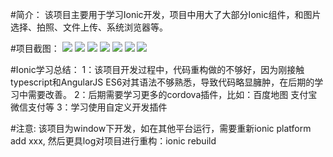   #简介：
 该项目主要用于学习Ionic开发，项目中用大了大部分Ionic组件，和图片选择、拍照、文件上传、系统浏览器等。


  #项目截图：
![](https://github.com/DaLeiGe/Ionic-shundai/blob/master/readmeimg/1.PNG)
![](https://github.com/DaLeiGe/Ionic-shundai/blob/master/readmeimg/2.PNG)
![](https://github.com/DaLeiGe/Ionic-shundai/blob/master/readmeimg/3.PNG)
![](https://github.com/DaLeiGe/Ionic-shundai/blob/master/readmeimg/4.PNG)
![](https://github.com/DaLeiGe/Ionic-shundai/blob/master/readmeimg/5.PNG)
![](https://github.com/DaLeiGe/Ionic-shundai/blob/master/readmeimg/6.PNG)
![](https://github.com/DaLeiGe/Ionic-shundai/blob/master/readmeimg/7.PNG)


  #Ionic学习总结：
  1：该项目开发过程中，代码重构做的不够好，因为刚接触typescript和AngularJS ES6对其语法不够熟悉，导致代码略显臃肿，在后期的学习中需要改善。
  2：后期需要学习更多的cordova插件，比如：百度地图 支付宝微信支付等
  3：学习使用自定义开发插件



  #注意:
  该项目为window下开发，如在其他平台运行，需要重新ionic platform add  xxx,
  然后更具log对项目进行重构：ionic rebuild

